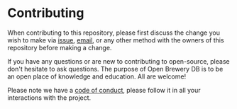 # Contributing

When contributing to this repository, please first discuss the change you wish to make via [issue](https://github.com/chrisjm/openbrewerydb-gatsby/issues), [email](info@openbrewerydb.org), or any other method with the owners of this repository before making a change.

If you have any questions or are new to contributing to open-source, please don't hesitate to ask questions. The purpose of Open Brewery DB is to be an open place of knowledge and education. All are welcome!

Please note we have a [code of conduct](CODE_OF_CONDUCT.md), please follow it in all your interactions with the project.
